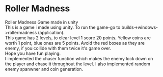 # Roller Madness
Roller Madness Game made in unity  
This is a game i made using unity. To run the game-go to builds->windows->rollermadness (application).  
This game has 2 levels, to clear level 1 score 20 points. Yellow coins are worth 1 point, blue ones are 5 points. Avoid the red boxes as they are enemy, if you collide with them twice it's game over.  
Hope you have fun playing.  
I implemented the chaser function which makes the enemy lock down on the player and chase it throughout the level. I also implemented random enemy spanwner and coin generation.
